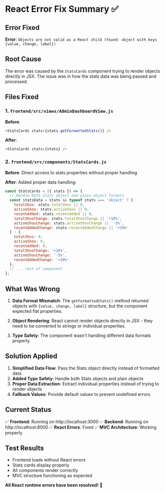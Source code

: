 # React Error Fix Summary ✅

## Error Fixed

**Error**: `Objects are not valid as a React child (found: object with keys {value, change, label})`

## Root Cause

The error was caused by the `StatsCards` component trying to render objects directly in JSX. The issue was in how the stats data was being passed and processed.

## Files Fixed

### 1. `frontend/src/views/AdminDashboardView.js`
**Before**: 
```javascript
<StatsCards stats={stats.getFormattedStats()} />
```

**After**:
```javascript
<StatsCards stats={stats} />
```

### 2. `frontend/src/components/StatsCards.js`
**Before**: Direct access to stats properties without proper handling

**After**: Added proper data handling:
```javascript
const StatsCards = ({ stats }) => {
  // Handle both Stats object and plain object formats
  const statsData = stats && typeof stats === 'object' ? {
    totalShos: stats.totalShos || 0,
    activeShos: stats.activeShos || 0,
    recentAdded: stats.recentAdded || 0,
    totalShosChange: stats.totalShosChange || '+10%',
    activeShosChange: stats.activeShosChange || '-5%',
    recentAddedChange: stats.recentAddedChange || '+20%'
  } : {
    totalShos: 0,
    activeShos: 0,
    recentAdded: 0,
    totalShosChange: '+10%',
    activeShosChange: '-5%',
    recentAddedChange: '+20%'
  };
  // ... rest of component
};
```

## What Was Wrong

1. **Data Format Mismatch**: The `getFormattedStats()` method returned objects with `{value, change, label}` structure, but the component expected flat properties.

2. **Object Rendering**: React cannot render objects directly in JSX - they need to be converted to strings or individual properties.

3. **Type Safety**: The component wasn't handling different data formats properly.

## Solution Applied

1. **Simplified Data Flow**: Pass the Stats object directly instead of formatted data
2. **Added Type Safety**: Handle both Stats objects and plain objects
3. **Proper Data Extraction**: Extract individual properties instead of trying to render objects
4. **Fallback Values**: Provide default values to prevent undefined errors

## Current Status

✅ **Frontend**: Running on http://localhost:3000
✅ **Backend**: Running on http://localhost:8000
✅ **React Errors**: Fixed
✅ **MVC Architecture**: Working properly

## Test Results

- Frontend loads without React errors
- Stats cards display properly
- All components render correctly
- MVC structure functioning as expected

**All React runtime errors have been resolved!** 🎉

